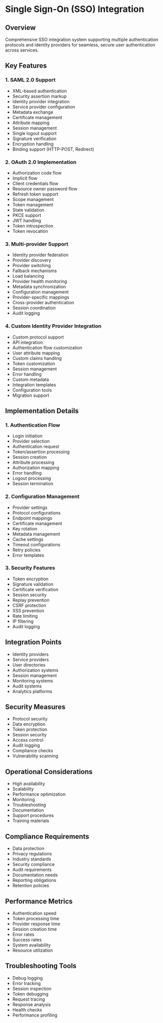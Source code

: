 # Single Sign-On (SSO) Integration

## Overview

Comprehensive SSO integration system supporting multiple authentication protocols and identity providers for seamless, secure user authentication across services.

## Key Features

### 1. SAML 2.0 Support

- XML-based authentication
- Security assertion markup
- Identity provider integration
- Service provider configuration
- Metadata exchange
- Certificate management
- Attribute mapping
- Session management
- Single logout support
- Signature verification
- Encryption handling
- Binding support (HTTP-POST, Redirect)

### 2. OAuth 2.0 Implementation

- Authorization code flow
- Implicit flow
- Client credentials flow
- Resource owner password flow
- Refresh token support
- Scope management
- Token management
- State validation
- PKCE support
- JWT handling
- Token introspection
- Token revocation

### 3. Multi-provider Support

- Identity provider federation
- Provider discovery
- Provider switching
- Fallback mechanisms
- Load balancing
- Provider health monitoring
- Metadata synchronization
- Configuration management
- Provider-specific mappings
- Cross-provider authentication
- Session coordination
- Audit logging

### 4. Custom Identity Provider Integration

- Custom protocol support
- API integration
- Authentication flow customization
- User attribute mapping
- Custom claims handling
- Token customization
- Session management
- Error handling
- Custom metadata
- Integration templates
- Configuration tools
- Migration support

## Implementation Details

### 1. Authentication Flow

- Login initiation
- Provider selection
- Authentication request
- Token/assertion processing
- Session creation
- Attribute processing
- Authorization mapping
- Error handling
- Logout processing
- Session termination

### 2. Configuration Management

- Provider settings
- Protocol configurations
- Endpoint mappings
- Certificate management
- Key rotation
- Metadata management
- Cache settings
- Timeout configurations
- Retry policies
- Error templates

### 3. Security Features

- Token encryption
- Signature validation
- Certificate verification
- Session security
- Replay prevention
- CSRF protection
- XSS prevention
- Rate limiting
- IP filtering
- Audit logging

## Integration Points

- Identity providers
- Service providers
- User directories
- Authorization systems
- Session management
- Monitoring systems
- Audit systems
- Analytics platforms

## Security Measures

- Protocol security
- Data encryption
- Token protection
- Session security
- Access control
- Audit logging
- Compliance checks
- Vulnerability scanning

## Operational Considerations

- High availability
- Scalability
- Performance optimization
- Monitoring
- Troubleshooting
- Documentation
- Support procedures
- Training materials

## Compliance Requirements

- Data protection
- Privacy regulations
- Industry standards
- Security compliance
- Audit requirements
- Documentation needs
- Reporting obligations
- Retention policies

## Performance Metrics

- Authentication speed
- Token processing time
- Provider response time
- Session creation time
- Error rates
- Success rates
- System availability
- Resource utilization

## Troubleshooting Tools

- Debug logging
- Error tracking
- Session inspection
- Token debugging
- Request tracing
- Response analysis
- Health checks
- Performance profiling

